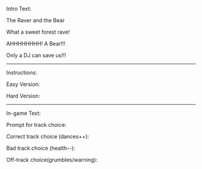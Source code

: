Intro Text:

The Raver and the Bear

What a sweet forest rave!

AHHHHHHHH! A Bear!!!

Only a DJ can save us!!!

------

Instructions:

Easy Version:


Hard Version:

--------

In-game Text:

Prompt for track choice:

Correct track choice (dances++):

Bad track choice (health--):

Off-track choice(grumbles/warning):


